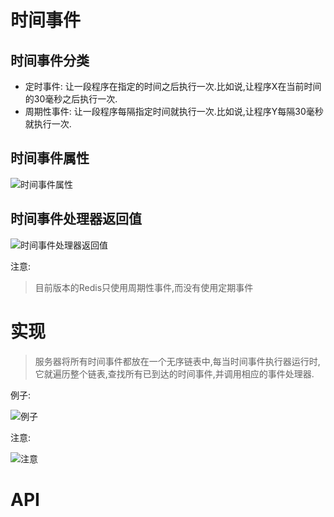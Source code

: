 # 时间事件
## 时间事件分类
* 定时事件: 让一段程序在指定的时间之后执行一次.比如说,让程序X在当前时间的30毫秒之后执行一次.
* 周期性事件: 让一段程序每隔指定时间就执行一次.比如说,让程序Y每隔30毫秒就执行一次.

## 时间事件属性

![时间事件属性](https://github.com/gdufeZLYL/blog/blob/master/images/20180514110410.png)

## 时间事件处理器返回值

![时间事件处理器返回值](https://github.com/gdufeZLYL/blog/blob/master/images/20180514110515.png)

注意:
> 目前版本的Redis只使用周期性事件,而没有使用定期事件

# 实现
> 服务器将所有时间事件都放在一个无序链表中,每当时间事件执行器运行时,它就遍历整个链表,查找所有已到达的时间事件,并调用相应的事件处理器.

例子:

![例子](https://github.com/gdufeZLYL/blog/blob/master/images/20180514112512.png)

注意:

![注意](https://github.com/gdufeZLYL/blog/blob/master/images/20180514113205.png)

# API

